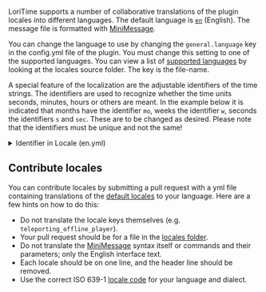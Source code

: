 LoriTime supports a number of collaborative translations of the plugin locales into different languages. The default language is [`en`](https://github.com/Lorias-Jak/LoriTime/blob/main/src/main/resources/localization/en.yml) (English). The message file is formatted with [MiniMessage](https://docs.advntr.dev/minimessage/format.html#standard-tags).

You can change the language to use by changing the `general.language` key in the config.yml file of the plugin. You must change this setting to one of the supported languages. You can view a list of [supported languages](https://github.com/Lorias-Jak/LoriTime/tree/main/src/main/resources/localization) by looking at the locales source folder. The key is the file-name.

A special feature of the localization are the adjustable identifiers of the time strings. The identifiers are used to recognize whether the time units seconds, minutes, hours or others are meant. In the example below it is indicated that months have the identifier `mo`, weeks the identifier `w`, seconds the identifiers `s` and `sec`. These are to be changed as desired. Please note that the identifiers must be unique and not the same!

<details>
<summary>Identifier in Locale (en.yml)</summary>

```yml
unit:
  second:
    singular: 'second'
    plural: 'seconds'
    identifier:
      - 's'
      - 'sec'
  minute:
    singular: 'minute'
    plural: 'minutes'
    identifier:
      - 'min'
      - 'm'
  hour:
    singular: 'hour'
    plural: 'hours'
    identifier:
      - 'h'
  day:
    singular: 'day'
    plural: 'days'
    identifier:
      - 'd'
  week:
    singular: 'week'
    plural: 'weeks'
    identifier:
      - 'w'
  month:
    singular: 'month'
    plural: 'months'
    identifier:
      - 'mo'
  year:
    singular: 'year'
    plural: 'years'
    identifier:
      - 'y'
      - 'yhr'
```

</details>

## Contribute locales
You can contribute locales by submitting a pull request with a yml file containing translations of the [default locales](https://github.com/Lorias-Jak/LoriTime/blob/main/src/main/resources/localization/en.yml) to your language. Here are a few hints on how to do this: 
* Do not translate the locale keys themselves (e.g. `teleporting_offline_player`).
* Your pull request should be for a file in the [locales folder](https://github.com/Lorias-Jak/LoriTime/tree/main/src/main/resources/localization).
* Do not translate the [MiniMessage](https://docs.advntr.dev/minimessage/format.html#standard-tags) syntax itself or commands and their parameters; only the English interface text.
* Each locale should be on one line, and the header line should be removed.
* Use the correct ISO 639-1 [locale code](https://en.wikipedia.org/wiki/List_of_ISO_639-1_codes) for your language and dialect.